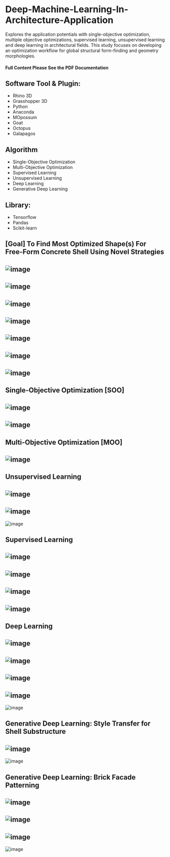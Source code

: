 # Deep-Machine-Learning-In-Architecture-Application
Explores the application potentials with single-objective optimization, multiple objective optimizations, supervised learning, unsupervised learning and deep learning in architectural fields. This study focuses on developing an optimization workflow for global structural form-finding and geometry morphologies.
#### Full Content Please See the PDF Documentation

## Software Tool & Plugin: 
- Rhino 3D
- Grasshopper 3D
- Python
- Anaconda
- MOpossum
- Goat
- Octopus
- Galapagos

## Algorithm
- Single-Objective Optimization
- Multi-Objective Optimization
- Supervised Learning
- Unsupervised Learning
- Deep Learning
- Generative Deep Learning

## Library:
- Tensorflow
- Pandas
- Scikit-learn


## [Goal] To Find Most Optimized Shape(s) For Free-Form Concrete Shell Using Novel Strategies

![image](https://user-images.githubusercontent.com/65818525/130493776-0defce7e-e3c7-402c-9171-bd2d394a867a.png)
---
![image](https://user-images.githubusercontent.com/65818525/130493819-9d520608-b861-48ad-abec-980290bc76ba.png)
---
![image](https://user-images.githubusercontent.com/65818525/131266201-41c72bd4-0655-47f3-9e12-7ca4fc7f5e06.png)
---
![image](https://user-images.githubusercontent.com/65818525/130493839-eaa16404-6ee9-45f5-b6fa-4e06ca59519c.png)
---
![image](https://user-images.githubusercontent.com/65818525/130493899-fc0b9a82-190e-4ea1-bf1c-87e27e2dc24e.png)
---
![image](https://user-images.githubusercontent.com/65818525/131266223-fd52dff1-98ca-4e02-87c4-0702306ffa6a.png)
---
![image](https://user-images.githubusercontent.com/65818525/131266230-ae6088cc-c8d8-4c23-a255-242835579e3b.png)
---
## Single-Objective Optimization [SOO]
![image](https://user-images.githubusercontent.com/65818525/130493927-18bc689c-01d2-4408-8925-c34aad476504.png)
---
![image](https://user-images.githubusercontent.com/65818525/131266304-3b2ca97e-6ed3-4ac9-a639-a42dbc1f06e1.png)
---
## Multi-Objective Optimization [MOO]
![image](https://user-images.githubusercontent.com/65818525/130493944-c9faf08a-55f2-4540-a92b-1cc63ed6cf06.png)
---
## Unsupervised Learning
![image](https://user-images.githubusercontent.com/65818525/131266375-4c409480-510a-4ea5-a7fa-e717f4058923.png)
---
![image](https://user-images.githubusercontent.com/65818525/131266378-8bb09d40-62ef-4567-8bd9-9b2331a986f4.png)
---
![image](https://user-images.githubusercontent.com/65818525/130493980-fa84b886-561d-417a-ace6-3e9959241c98.png)
## Supervised Learning
![image](https://user-images.githubusercontent.com/65818525/131266391-fc0484b5-e0d4-4d4d-bec9-e0e2944fb44f.png)
---
![image](https://user-images.githubusercontent.com/65818525/131266396-2596fd91-c978-4221-9f43-86b2e39d96e6.png)
---
![image](https://user-images.githubusercontent.com/65818525/131266398-d2564049-6813-4e50-ba80-36ae1d471056.png)
---
![image](https://user-images.githubusercontent.com/65818525/131266400-74185e78-bab4-40f7-9341-e8a72b5ce51e.png)
---
## Deep Learning
![image](https://user-images.githubusercontent.com/65818525/131266406-0b5c26b6-8f2d-4df4-bbd9-1cee6f610b98.png)
---
![image](https://user-images.githubusercontent.com/65818525/131266458-e3f81532-e264-4e2c-9d83-c91bb6211ffa.png)
---
![image](https://user-images.githubusercontent.com/65818525/131266485-30e95b4e-07e3-4ecd-ba9c-3358d54ab9ab.png)
---
![image](https://user-images.githubusercontent.com/65818525/131266490-254f8288-9325-45c8-83c3-66daecfb9729.png)
---
![image](https://user-images.githubusercontent.com/65818525/131266496-bf850717-463b-4c7a-8444-5af9b5fdbe41.png)


## Generative Deep Learning: Style Transfer for Shell Substructure

![image](https://user-images.githubusercontent.com/65818525/130494031-cc7fbaae-ee94-49e3-90e0-49ae24b8d2f9.png)
---
![image](https://user-images.githubusercontent.com/65818525/130494095-0f3d4f8b-5ed7-4cb1-bff8-b8ba831836b7.png)

## Generative Deep Learning: Brick Facade Patterning
![image](https://user-images.githubusercontent.com/65818525/130494210-b7441d7a-1530-4eef-8a08-1cd0a7f3c138.png)
---
![image](https://user-images.githubusercontent.com/65818525/130494339-01adcd1f-d34c-47ab-95c3-02a2cb63f7ee.png)
---
![image](https://user-images.githubusercontent.com/65818525/130494307-9c6fe771-2497-4598-9f75-1115e47d1074.png)
---
![image](https://user-images.githubusercontent.com/65818525/130494407-4c0729dc-da80-4a67-9a44-43a3e3de52b7.png)
